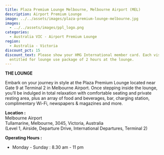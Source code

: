 ```yaml
---
title: Plaza Premium Lounge Melbourne, Melbourne Airport (MEL)
description: Airport Premium Lounge
image: ../../assets/images/plaza-premium-lounge-melbourne.jpg
images:
  - ../../assets/images/ppl_logo.png
categories:
  - Australia VIC - Airport Premium Lounge
region:
  - Australia - Victoria
discount_pct: 15
discount_text: Please show your HMG International member card. Each visit is
  entitled for lounge use package of 2 hours at the lounge.
---
```

**THE LOUNGE**

Embark on your journey in style at the Plaza Premium Lounge located near Gate 9 at Terminal 2 in Melbourne Airport. Once stepping inside the lounge, you’ll be indulged in total relaxation with comfortable seating and private resting area, plus an array of food and beverages, bar, charging station, complimentary Wi-Fi, newspapers & magazines and more. 

**Location :**\
Melbourne Airport\
Tullamarine, Melbourne, 3045, Victoria, Australia\
(Level 1, Airside, Departure Drive, International Departures, Terminal 2)

**Operating Hours :**

* Monday - Sunday : 8.30 am - 11 pm
